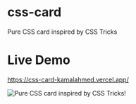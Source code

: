# css-card
Pure CSS card inspired by CSS Tricks
# Live Demo
https://css-card-kamalahmed.vercel.app/

![Pure CSS card inspired by CSS Tricks!](https://techydevs.com/wp-content/uploads/2022/11/CleanShot-2022-11-06-at-03.21.49.gif)

